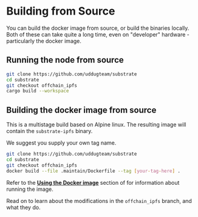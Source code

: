 # Building from Source

You can build the docker image from source, or build the binaries locally. Both of these
can take quite a long time, even on "developer" hardware - particularly the docker image.

## Running the node from source

``` bash
git clone https://github.com/uddugteam/substrate
cd substrate
git checkout offchain_ipfs
cargo build --workspace
```

## Building the docker image from source

This is a multistage build based on Alpine linux. The resulting image will contain
the `substrate-ipfs` binary.

We suggest you supply your own tag name.

```bash
git clone https://github.com/uddugteam/substrate
cd substrate
git checkout offchain_ipfs
docker build --file .maintain/Dockerfile --tag [your-tag-here] .
```

Refer to the **[Using the Docker image]** section of for information about running the image.

[Using the Docker image]: ./using-the-docker-image.md

Read on to learn about the modifications in the `offchain_ipfs` branch, and what they do.
